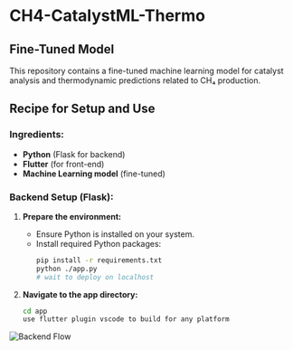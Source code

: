 # CH4-CatalystML-Thermo

## Fine-Tuned Model

This repository contains a fine-tuned machine learning model for catalyst analysis and thermodynamic predictions related to CH₄ production.

## Recipe for Setup and Use

### Ingredients:
- **Python** (Flask for backend)
- **Flutter** (for front-end)
- **Machine Learning model** (fine-tuned)

### Backend Setup (Flask):
1. **Prepare the environment:**
   - Ensure Python is installed on your system.
   - Install required Python packages:
     ```bash
     pip install -r requirements.txt
     python ./app.py
     # wait to deploy on localhost
     ```

2. **Navigate to the app directory:**
   ```bash
   cd app
   use flutter plugin vscode to build for any platform

![Backend Flow](app.png)
